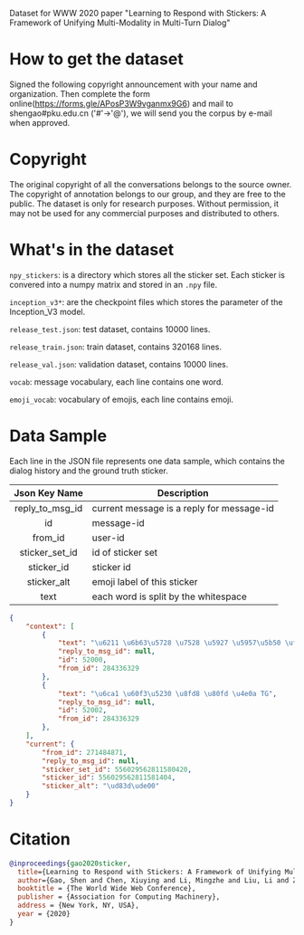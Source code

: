 Dataset for WWW 2020 paper "Learning to Respond with Stickers: A Framework of Unifying Multi-Modality in Multi-Turn Dialog"

# How to get the dataset
Signed the following copyright announcement with your name and organization. Then complete the form online(https://forms.gle/APosP3W9vganmx9G6) and mail to shengao#pku.edu.cn ('#'->'@'), we will send you the corpus by e-mail when approved.

# Copyright
The original copyright of all the conversations belongs to the source owner.
The copyright of annotation belongs to our group, and they are free to the public.
The dataset is only for research purposes. Without permission, it may not be used for any commercial purposes and distributed to others.

# What's in the dataset

`npy_stickers`: is a directory which stores all the sticker set. Each sticker is convered into a numpy matrix and stored in an `.npy` file.

`inception_v3*`: are the checkpoint files which stores the parameter of the Inception_V3 model.

`release_test.json`: test dataset, contains 10000 lines.

`release_train.json`: train dataset, contains 320168 lines.

`release_val.json`: validation dataset, contains 10000 lines.

`vocab`: message vocabulary, each line contains one word.

`emoji_vocab`: vocabulary of emojis, each line contains emoji.

# Data Sample
Each line in the JSON file represents one data sample, which contains the dialog history and the ground truth sticker.

|  Json Key Name  | Description                                |
|:---------------:|--------------------------------------------|
| reply_to_msg_id | current message is a reply for message-id  |
| id              | message-id                                 |
| from_id         | user-id                                    |
| sticker_set_id  | id of sticker set                          |
| sticker_id      | sticker id                                 |
| sticker_alt     | emoji label of this sticker                |
| text            | each word is split by the whitespace       |

```json
{
    "context": [
        {
            "text": "\u6211 \u6b63\u5728 \u7528 \u5927 \u5957\u5b50 \uff0c \u597d\u4e45 \u6ca1\u7528 \u4e86",
            "reply_to_msg_id": null,
            "id": 52000,
            "from_id": 284336329
        },
        {
            "text": "\u6ca1 \u60f3\u5230 \u8fd8 \u80fd \u4e0a TG",
            "reply_to_msg_id": null,
            "id": 52002,
            "from_id": 284336329
        },
    ],
    "current": {
        "from_id": 271484871,
        "reply_to_msg_id": null,
        "sticker_set_id": 556029562811580420,
        "sticker_id": 556029562811581404,
        "sticker_alt": "\ud83d\ude00"
    }
}
```

# Citation

```bibtex
@inproceedings{gao2020sticker,
  title={Learning to Respond with Stickers: A Framework of Unifying Multi-Modality in Multi-Turn Dialog},
  author={Gao, Shen and Chen, Xiuying and Li, Mingzhe and Liu, Li and Zhao, Dongyan and Yan, Rui},
  booktitle = {The World Wide Web Conference},
  publisher = {Association for Computing Machinery},
  address = {New York, NY, USA},
  year = {2020}
}
```



